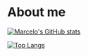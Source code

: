 # About me

[![Marcelo's GitHub stats](https://github-readme-stats.vercel.app/api?username=PedroElFrijol)](https://github.com/anuraghazra/github-readme-stats)

[![Top Langs](https://github-readme-stats.vercel.app/api/top-langs/?username=PedroElFrijol&layout=compact)](https://github.com/anuraghazra/github-readme-stats)
